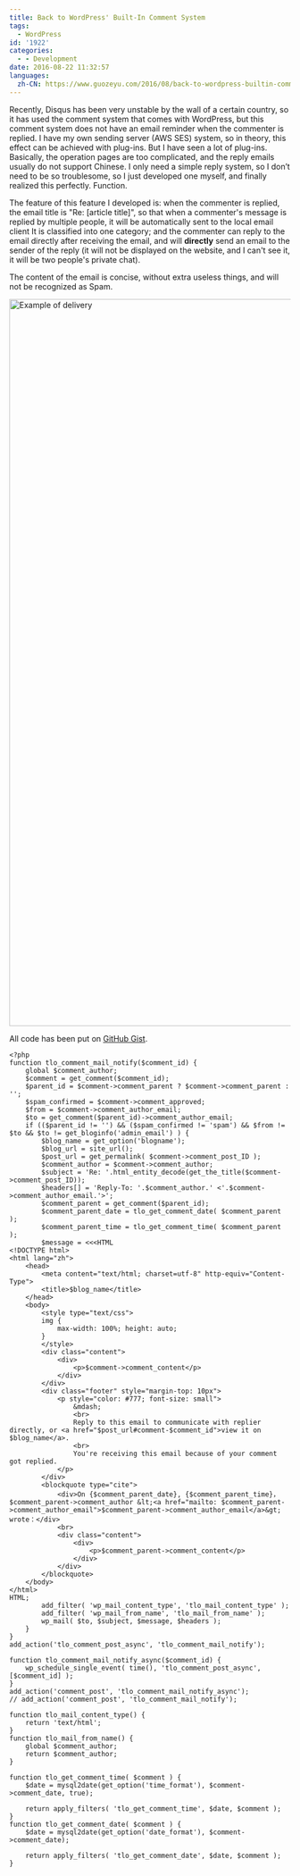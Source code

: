 ```yaml
---
title: Back to WordPress' Built-In Comment System
tags:
  - WordPress
id: '1922'
categories:
  - - Development
date: 2016-08-22 11:32:57
languages:
  zh-CN: https://www.guozeyu.com/2016/08/back-to-wordpress-builtin-comment-system/
---
```


Recently, Disqus has been very unstable by the wall of a certain country, so it has used the comment system that comes with WordPress, but this comment system does not have an email reminder when the commenter is replied. I have my own sending server (AWS SES) system, so in theory, this effect can be achieved with plug-ins. But I have seen a lot of plug-ins. Basically, the operation pages are too complicated, and the reply emails usually do not support Chinese. I only need a simple reply system, so I don’t need to be so troublesome, so I just developed one myself, and finally realized this perfectly. Function.

The feature of this feature I developed is: when the commenter is replied, the email title is "Re: \[article title\]", so that when a commenter's message is replied by multiple people, it will be automatically sent to the local email client It is classified into one category; and the commenter can reply to the email directly after receiving the email, and will **directly** send an email to the sender of the reply (it will not be displayed on the website, and I can't see it, it will be two people's private chat).

The content of the email is concise, without extra useless things, and will not be recognized as Spam.

<img src="https://cdn.tloxygen.com/images/79965147-7feb-4117-97d0-6a3fb3ca1e00/extra" alt="Example of delivery" width="1338" height="1302"/>

All code has been put on [GitHub Gist](https://gist.github.com/ZE3kr/8c51a6349462935cefd2e636e96e93f8).

```
<?php
function tlo_comment_mail_notify($comment_id) {
	global $comment_author;
	$comment = get_comment($comment_id);
	$parent_id = $comment->comment_parent ? $comment->comment_parent : '';
	$spam_confirmed = $comment->comment_approved;
	$from = $comment->comment_author_email;
	$to = get_comment($parent_id)->comment_author_email;
	if (($parent_id != '') && ($spam_confirmed != 'spam') && $from != $to && $to != get_bloginfo('admin_email') ) {
		$blog_name = get_option('blogname');
		$blog_url = site_url();
		$post_url = get_permalink( $comment->comment_post_ID );
		$comment_author = $comment->comment_author;
		$subject = 'Re: '.html_entity_decode(get_the_title($comment->comment_post_ID));
		$headers[] = 'Reply-To: '.$comment_author.' <'.$comment->comment_author_email.'>';
		$comment_parent = get_comment($parent_id);
		$comment_parent_date = tlo_get_comment_date( $comment_parent );
		$comment_parent_time = tlo_get_comment_time( $comment_parent );
		$message = <<<HTML
<!DOCTYPE html>
<html lang="zh">
	<head>
		<meta content="text/html; charset=utf-8" http-equiv="Content-Type">
		<title>$blog_name</title>
	</head>
	<body>
		<style type="text/css">
		img {
			max-width: 100%; height: auto;
		}
		</style>
		<div class="content">
			<div>
				<p>$comment->comment_content</p>
			</div>
		</div>
		<div class="footer" style="margin-top: 10px">
			<p style="color: #777; font-size: small">
				&mdash;
				<br>
				Reply to this email to communicate with replier directly, or <a href="$post_url#comment-$comment_id">view it on $blog_name</a>.
				<br>
				You're receiving this email because of your comment got replied.
			</p>
		</div>
		<blockquote type="cite">
			<div>On {$comment_parent_date}, {$comment_parent_time}，$comment_parent->comment_author &lt;<a href="mailto: $comment_parent->comment_author_email">$comment_parent->comment_author_email</a>&gt; wrote：</div>
			<br>
			<div class="content">
				<div>
					<p>$comment_parent->comment_content</p>
				</div>
			</div>
		</blockquote>
	</body>
</html>
HTML;
		add_filter( 'wp_mail_content_type', 'tlo_mail_content_type' );
		add_filter( 'wp_mail_from_name', 'tlo_mail_from_name' );
		wp_mail( $to, $subject, $message, $headers );
	}
}
add_action('tlo_comment_post_async', 'tlo_comment_mail_notify');

function tlo_comment_mail_notify_async($comment_id) {
	wp_schedule_single_event( time(), 'tlo_comment_post_async', [$comment_id] );
}
add_action('comment_post', 'tlo_comment_mail_notify_async');
// add_action('comment_post', 'tlo_comment_mail_notify');

function tlo_mail_content_type() {
	return 'text/html';
}
function tlo_mail_from_name() {
	global $comment_author;
	return $comment_author;
}

function tlo_get_comment_time( $comment ) {
	$date = mysql2date(get_option('time_format'), $comment->comment_date, true);

	return apply_filters( 'tlo_get_comment_time', $date, $comment );
}
function tlo_get_comment_date( $comment ) {
	$date = mysql2date(get_option('date_format'), $comment->comment_date);

	return apply_filters( 'tlo_get_comment_date', $date, $comment );
}
```